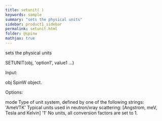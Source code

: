 ```yaml
---
title: setunit( )
keywords: sample
summary: "sets the physical units"
sidebar: product1_sidebar
permalink: setunit.html
folder: @spinw
mathjax: true
---
```

  sets the physical units
 
  SETUNIT(obj, 'option1', value1 ...)
 
  Input:
 
  obj       SpinW object.
 
  Options:
 
  mode      Type of unit system, defined by one of the following strings:
                'AmeVTK'    Typical units used in neutron/xray scattering:
                                [Angstrom, meV, Tesla and Kelvin]
                '1'         No units, all conversion factors are set to 1.
 
